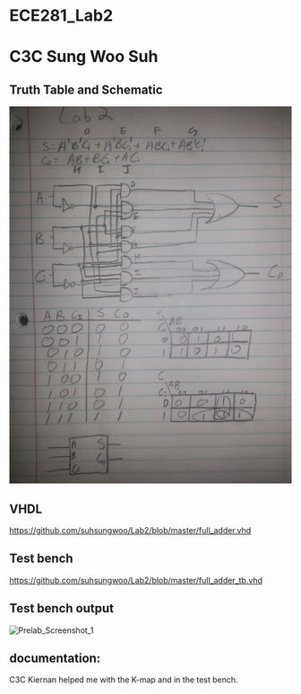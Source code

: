 ECE281_Lab2
==========
# C3C Sung Woo Suh

## Truth Table and Schematic

![Schematics](Schematics.jpg)

## VHDL
https://github.com/suhsungwoo/Lab2/blob/master/full_adder.vhd

## Test bench
 https://github.com/suhsungwoo/Lab2/blob/master/full_adder_tb.vhd
 
## Test bench output

![Prelab_Screenshot_1](Prelab_Screenshot_1.JPG)

## documentation:
C3C Kiernan helped me with the K-map and in the test bench.
